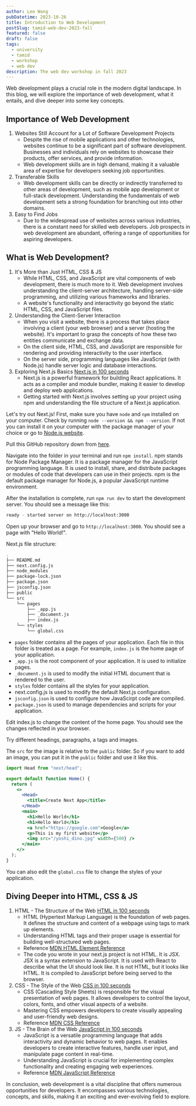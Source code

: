 ```yaml
---
author: Leo Wang
pubDatetime: 2023-10-26
title: Introduction to Web Development
postSlug: tamid-web-dev-2023-fall
featured: false
draft: false
tags:
  - university
  - tamid
  - workshop
  - web dev
description: The web dev workshop in fall 2023
---
```


Web development plays a crucial role in the modern digital landscape. In this blog, we will explore the importance of web development, what it entails, and dive deeper into some key concepts.

## Importance of Web Development

1. Websites Still Account for a Lot of Software Development Projects
   - Despite the rise of mobile applications and other technologies, websites continue to be a significant part of software development. Businesses and individuals rely on websites to showcase their products, offer services, and provide information.
   - Web development skills are in high demand, making it a valuable area of expertise for developers seeking job opportunities.
2. Transferable Skills
   - Web development skills can be directly or indirectly transferred to other areas of development, such as mobile app development or full-stack development. Understanding the fundamentals of web development sets a strong foundation for branching out into other domains.
3. Easy to Find Jobs
   - Due to the widespread use of websites across various industries, there is a constant need for skilled web developers. Job prospects in web development are abundant, offering a range of opportunities for aspiring developers.

## What is Web Development?

1. It's More than Just HTML, CSS & JS
   - While HTML, CSS, and JavaScript are vital components of web development, there is much more to it. Web development involves understanding the client-server architecture, handling server-side programming, and utilizing various frameworks and libraries.
   - A website's functionality and interactivity go beyond the static HTML, CSS, and JavaScript files.
2. Understanding the Client-Server Interaction
   - When you visit a website, there is a process that takes place involving a client (your web browser) and a server (hosting the website). It's important to grasp the concepts of how these two entities communicate and exchange data.
   - On the client side, HTML, CSS, and JavaScript are responsible for rendering and providing interactivity to the user interface.
   - On the server side, programming languages like JavaScript (with Node.js) handle server logic and database interactions.
3. Exploring Next.js Basics [Next.js in 100 seconds](https://youtu.be/Sklc_fQBmcs?si=NCnlUAQ7LP5n-g44)
   - Next.js is a powerful framework for building React applications. It acts as a compiler and module bundler, making it easier to develop and deploy web applications.
   - Getting started with Next.js involves setting up your project using npm and understanding the file structure of a Next.js application.

Let's try out Next.js! First, make sure you have `node` and `npm` installed on your computer. Check by running `node --version && npm --version`. If not you can install it on your computer with the package manager of your choice or go to [Node.js website](https://nodejs.org/en).

Pull this GitHub repository down from [here](https://github.com/ImPrankster/tamid-web-dev-nextjs).

Navigate into the folder in your terminal and run `npm install`. npm stands for Node Package Manager. It is a package manager for the JavaScript programming language. It is used to install, share, and distribute packages or modules of code that developers can use in their projects. npm is the default package manager for Node.js, a popular JavaScript runtime environment.

After the installation is complete, run `npm run dev` to start the development server. You should see a message like this:

```bash
ready - started server on http://localhost:3000
```

Open up your browser and go to `http://localhost:3000`. You should see a page with "Hello World!".

Next.js file structure:

```bash
.
├── README.md
├── next.config.js
├── node_modules
├── package-lock.json
├── package.json
├── jsconfig.json
├── public
└── src
    └── pages
        ├── _app.js
        ├── _document.js
        ├── index.js
    └── styles
        └── global.css
```

- `pages` folder contains all the pages of your application. Each file in this folder is treated as a page. For example, `index.js` is the home page of your application.
- `_app.js` is the root component of your application. It is used to initialize pages.
- `_document.js` is used to modify the initial HTML document that is rendered to the user.
- `styles` folder contains all the styles for your application.
- next.config.js is used to modify the default Next.js configuration.
- `jsconfig.json` is used to configure how JavaScirpt code are compiled.
- `package.json` is used to manage dependencies and scripts for your application.

Edit index.js to change the content of the home page. You should see the changes reflected in your browser.

Try different headings, paragraphs, a tags and images.

The `src` for the image is relative to the `public` folder. So if you want to add an image, you can put it in the `public` folder and use it like this.

```jsx
import Head from "next/head";

export default function Home() {
  return (
    <>
      <Head>
        <title>Create Next App</title>
      </Head>
      <main>
        <h1>Hello World</h1>
        <h1>Hello World</h1>
        <a href="https://google.com">Google</a>
        <p>This is my first website</p>
        <img src="/yoshi_dino.jpg" width={500} />
      </main>
    </>
  );
}
```

You can also edit the `global.css` file to change the styles of your application.

## Diving Deeper into HTML, CSS & JS

1. HTML - The Structure of the Web [HTML in 100 seconds](https://youtu.be/ok-plXXHlWw?si=cMtKTKKyManmwo8-)
   - HTML (Hypertext Markup Language) is the foundation of web pages. It defines the structure and content of a webpage using tags to mark up elements.
   - Understanding HTML tags and their proper usage is essential for building well-structured web pages.
   - Reference [MDN HTML Element Reference](https://developer.mozilla.org/en-US/docs/Web/HTML/Element)
   - The code you wrote in your next.js project is not HTML. It is JSX. JSX is a syntax extension to JavaScript. It is used with React to describe what the UI should look like. It is not HTML, but it looks like HTML. It is compiled to JavaScript before being served to the browser.
2. CSS - The Style of the Web [CSS in 100 seconds](https://youtu.be/OEV8gMkCHXQ?si=mZMvKQ_h9uXONG-8)
   - CSS (Cascading Style Sheets) is responsible for the visual presentation of web pages. It allows developers to control the layout, colors, fonts, and other visual aspects of a website.
   - Mastering CSS empowers developers to create visually appealing and user-friendly web designs.
   - Reference [MDN CSS Reference](https://developer.mozilla.org/en-US/docs/Web/CSS/Reference)
3. JS - The Brain of the Web [JavaScript in 100 seconds](https://youtu.be/DHjqpvDnNGE?si=qRSmUVgUC4DpogLL)
   - JavaScript is a versatile programming language that adds interactivity and dynamic behavior to web pages. It enables developers to create interactive features, handle user input, and manipulate page content in real-time.
   - Understanding JavaScript is crucial for implementing complex functionality and creating engaging web experiences.
   - Reference [MDN JavaScript Reference](https://developer.mozilla.org/en-US/docs/Web/JavaScript/Reference)

In conclusion, web development is a vital discipline that offers numerous opportunities for developers. It encompasses various technologies, concepts, and skills, making it an exciting and ever-evolving field to explore.
